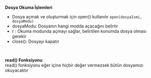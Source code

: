 **Dosya Okuma İşlemleri**<br>
* Dosya açmak ve oluşturmak için open() kullanılır
```open(dosyaIsmi, dosyaModu)```
* dosyaModu: Dosyanın hangi modda açacağını belirtir
* r : Okuma modunda açmayı sağlar, belirtilen konumda dosya olması gerekir
* close(): Dosyayı kapatır
<br>

**read() Fonksiyonu**<br>
read() fonksiyonu eğer içine hiçbir değer vermezsek bütün dosyamızı okuyacaktır
